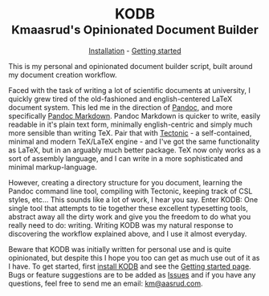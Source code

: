 <h1 align="center">KODB<br>
    <sup>Kmaasrud's Opinionated Document Builder</sup>
</h2>

<p align="center"><a href="https://github.com/kmaasrud/kodb/wiki/Installation">Installation</a> - <a href="https://github.com/kmaasrud/kodb/wiki/Creating-a-document">Getting started</a></p>

This is my personal and opinionated document builder script, built around my document creation workflow.

Faced with the task of writing a lot of scientific documents at university, I quickly grew tired of the old-fashioned and english-centered LaTeX document system. This led me in the direction of [Pandoc](https://pandoc.org/), and more specifically [Pandoc Markdown](https://github.com/kmaasrud/kodb/wiki/Pandoc-Markdown). Pandoc Markdown is quicker to write, easily readable in it's plain text form, minimally english-centric and simply much more sensible than writing TeX. Pair that with [Tectonic](https://tectonic-typesetting.github.io/) - a self-contained, minimal and modern TeX/LaTeX engine - and I've got the same functionality as LaTeX, but in an arguably much better package. TeX now only works as a sort of assembly language, and I can write in a more sophisticated and minimal markup-language.

However, creating a directory structure for you document, learning the Pandoc command line tool, compiling with Tectonic, keeping track of CSL styles, etc... This sounds like a lot of work, I hear you say. Enter KODB: One single tool that attempts to tie together these excellent typesetting tools, abstract away all the dirty work and give you the freedom to do what you really need to do: writing. Writing KODB was my natural response to discovering the workflow explained above, and I use it almost everyday.

Beware that KODB was initially written for personal use and is quite opinionated, but despite this I hope you too can get as much use out of it as I have. To get started, first [install KODB](https://github.com/kmaasrud/kodb/wiki/Installation) and see the [Getting started page](https://github.com/kodb/wiki/Creating-a-document). Bugs or feature suggestions are to be added as [Issues](https://github.com/kmaasrud/kodb/issues) and if you have any questions, feel free to send me an email: <km@aasrud.com>.
